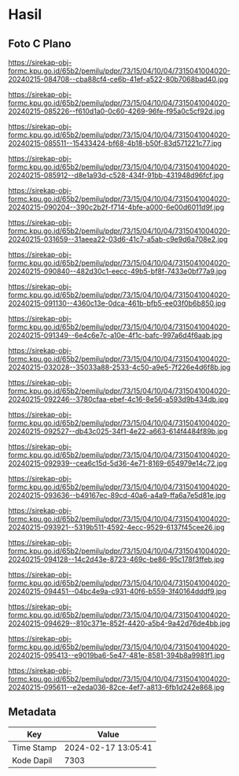 # Hasil

## Foto C Plano

https://sirekap-obj-formc.kpu.go.id/65b2/pemilu/pdpr/73/15/04/10/04/7315041004020-20240215-084708--cba88cf4-ce6b-41ef-a522-80b7068bad40.jpg

https://sirekap-obj-formc.kpu.go.id/65b2/pemilu/pdpr/73/15/04/10/04/7315041004020-20240215-085226--f610d1a0-0c60-4269-96fe-f95a0c5cf92d.jpg

https://sirekap-obj-formc.kpu.go.id/65b2/pemilu/pdpr/73/15/04/10/04/7315041004020-20240215-085511--15433424-bf68-4b18-b50f-83d571221c77.jpg

https://sirekap-obj-formc.kpu.go.id/65b2/pemilu/pdpr/73/15/04/10/04/7315041004020-20240215-085912--d8e1a93d-c528-434f-91bb-431948d96fcf.jpg

https://sirekap-obj-formc.kpu.go.id/65b2/pemilu/pdpr/73/15/04/10/04/7315041004020-20240215-090204--390c2b2f-f714-4bfe-a000-6e00d6011d9f.jpg

https://sirekap-obj-formc.kpu.go.id/65b2/pemilu/pdpr/73/15/04/10/04/7315041004020-20240215-031659--31aeea22-03d6-41c7-a5ab-c9e9d6a708e2.jpg

https://sirekap-obj-formc.kpu.go.id/65b2/pemilu/pdpr/73/15/04/10/04/7315041004020-20240215-090840--482d30c1-eecc-49b5-bf8f-7433e0bf77a9.jpg

https://sirekap-obj-formc.kpu.go.id/65b2/pemilu/pdpr/73/15/04/10/04/7315041004020-20240215-091130--4360c13e-0dca-461b-bfb5-ee03f0b6b850.jpg

https://sirekap-obj-formc.kpu.go.id/65b2/pemilu/pdpr/73/15/04/10/04/7315041004020-20240215-091349--6e4c6e7c-a10e-4f1c-bafc-997a6d4f6aab.jpg

https://sirekap-obj-formc.kpu.go.id/65b2/pemilu/pdpr/73/15/04/10/04/7315041004020-20240215-032028--35033a88-2533-4c50-a9e5-7f226e4d6f8b.jpg

https://sirekap-obj-formc.kpu.go.id/65b2/pemilu/pdpr/73/15/04/10/04/7315041004020-20240215-092246--3780cfaa-ebef-4c16-8e56-a593d9b434db.jpg

https://sirekap-obj-formc.kpu.go.id/65b2/pemilu/pdpr/73/15/04/10/04/7315041004020-20240215-092527--db43c025-34f1-4e22-a663-614f4484f89b.jpg

https://sirekap-obj-formc.kpu.go.id/65b2/pemilu/pdpr/73/15/04/10/04/7315041004020-20240215-092939--cea6c15d-5d36-4e71-8169-654979e14c72.jpg

https://sirekap-obj-formc.kpu.go.id/65b2/pemilu/pdpr/73/15/04/10/04/7315041004020-20240215-093636--b49167ec-89cd-40a6-a4a9-ffa6a7e5d81e.jpg

https://sirekap-obj-formc.kpu.go.id/65b2/pemilu/pdpr/73/15/04/10/04/7315041004020-20240215-093921--5319b511-4592-4ecc-9529-6137f45cee26.jpg

https://sirekap-obj-formc.kpu.go.id/65b2/pemilu/pdpr/73/15/04/10/04/7315041004020-20240215-094128--14c2d43e-8723-469c-be86-95c178f3ffeb.jpg

https://sirekap-obj-formc.kpu.go.id/65b2/pemilu/pdpr/73/15/04/10/04/7315041004020-20240215-094451--04bc4e9a-c931-40f6-b559-3f40164dddf9.jpg

https://sirekap-obj-formc.kpu.go.id/65b2/pemilu/pdpr/73/15/04/10/04/7315041004020-20240215-094629--810c371e-852f-4420-a5b4-9a42d76de4bb.jpg

https://sirekap-obj-formc.kpu.go.id/65b2/pemilu/pdpr/73/15/04/10/04/7315041004020-20240215-095413--e9019ba6-5e47-481e-8581-394b8a9981f1.jpg

https://sirekap-obj-formc.kpu.go.id/65b2/pemilu/pdpr/73/15/04/10/04/7315041004020-20240215-095611--e2eda036-82ce-4ef7-a813-6fb1d242e868.jpg


## Metadata

| Key        | Value               |
| ---------- | ------------------- |
| Time Stamp | 2024-02-17 13:05:41 |
| Kode Dapil | 7303                |



